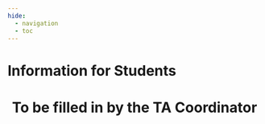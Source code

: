 ```yaml
---
hide:
  - navigation
  - toc
---
```


# Information for Students

<h1 align="center">To be filled in by the TA Coordinator</h1>
